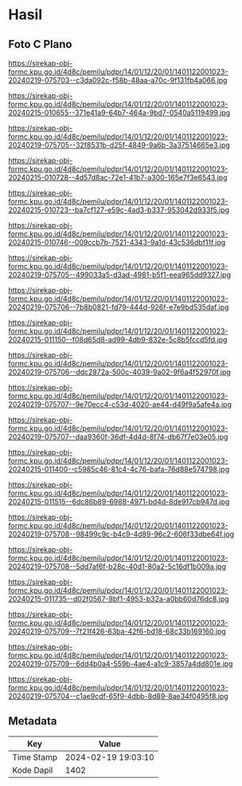 # Hasil

## Foto C Plano

https://sirekap-obj-formc.kpu.go.id/4d8c/pemilu/pdpr/14/01/12/20/01/1401122001023-20240219-075703--c3da092c-f58b-48aa-a70c-9f131fb4a066.jpg

https://sirekap-obj-formc.kpu.go.id/4d8c/pemilu/pdpr/14/01/12/20/01/1401122001023-20240215-010655--371e41a9-64b7-464a-9bd7-0540a5119499.jpg

https://sirekap-obj-formc.kpu.go.id/4d8c/pemilu/pdpr/14/01/12/20/01/1401122001023-20240219-075705--32f8531b-d25f-4849-9a6b-3a37514665e3.jpg

https://sirekap-obj-formc.kpu.go.id/4d8c/pemilu/pdpr/14/01/12/20/01/1401122001023-20240215-010728--4d57d8ac-72e1-41b7-a300-165e7f3e6543.jpg

https://sirekap-obj-formc.kpu.go.id/4d8c/pemilu/pdpr/14/01/12/20/01/1401122001023-20240215-010723--ba7cf127-e59c-4ad3-b337-953042d933f5.jpg

https://sirekap-obj-formc.kpu.go.id/4d8c/pemilu/pdpr/14/01/12/20/01/1401122001023-20240215-010746--009ccb7b-7521-4343-9a1d-43c536dbf11f.jpg

https://sirekap-obj-formc.kpu.go.id/4d8c/pemilu/pdpr/14/01/12/20/01/1401122001023-20240219-075705--499033a5-d3ad-4981-b5f1-eea965dd9327.jpg

https://sirekap-obj-formc.kpu.go.id/4d8c/pemilu/pdpr/14/01/12/20/01/1401122001023-20240219-075706--7b8b0821-fd79-444d-926f-e7e9bd535daf.jpg

https://sirekap-obj-formc.kpu.go.id/4d8c/pemilu/pdpr/14/01/12/20/01/1401122001023-20240215-011150--f08d65d8-ad99-4db9-832e-5c8b5fccd5fd.jpg

https://sirekap-obj-formc.kpu.go.id/4d8c/pemilu/pdpr/14/01/12/20/01/1401122001023-20240219-075706--ddc2872a-500c-4039-9a02-9f6a4f52970f.jpg

https://sirekap-obj-formc.kpu.go.id/4d8c/pemilu/pdpr/14/01/12/20/01/1401122001023-20240219-075707--9e70ecc4-c53d-4020-ae44-d49f9a5afe4a.jpg

https://sirekap-obj-formc.kpu.go.id/4d8c/pemilu/pdpr/14/01/12/20/01/1401122001023-20240219-075707--daa9360f-36df-4d4d-8f74-db67f7e03e05.jpg

https://sirekap-obj-formc.kpu.go.id/4d8c/pemilu/pdpr/14/01/12/20/01/1401122001023-20240215-011400--c5985c46-81c4-4c76-bafa-76d88e574798.jpg

https://sirekap-obj-formc.kpu.go.id/4d8c/pemilu/pdpr/14/01/12/20/01/1401122001023-20240215-011515--6dc86b89-6988-4971-bd4d-8de917cb947d.jpg

https://sirekap-obj-formc.kpu.go.id/4d8c/pemilu/pdpr/14/01/12/20/01/1401122001023-20240219-075708--98499c9c-b4c9-4d89-96c2-606f33dbe64f.jpg

https://sirekap-obj-formc.kpu.go.id/4d8c/pemilu/pdpr/14/01/12/20/01/1401122001023-20240219-075708--5dd7af6f-b28c-40d1-80a2-5c16df1b009a.jpg

https://sirekap-obj-formc.kpu.go.id/4d8c/pemilu/pdpr/14/01/12/20/01/1401122001023-20240215-011735--d02f0567-8bf1-4953-b32a-a0bb60d76dc8.jpg

https://sirekap-obj-formc.kpu.go.id/4d8c/pemilu/pdpr/14/01/12/20/01/1401122001023-20240219-075709--7f21f426-63ba-42f6-bd18-68c33b169160.jpg

https://sirekap-obj-formc.kpu.go.id/4d8c/pemilu/pdpr/14/01/12/20/01/1401122001023-20240219-075709--6dd4b0a4-559b-4ae4-a1c9-3857a4dd801e.jpg

https://sirekap-obj-formc.kpu.go.id/4d8c/pemilu/pdpr/14/01/12/20/01/1401122001023-20240219-075704--c1ae9cdf-65f9-4dbb-8d89-8ae34f0495f8.jpg


## Metadata

| Key        | Value               |
| ---------- | ------------------- |
| Time Stamp | 2024-02-19 19:03:10 |
| Kode Dapil | 1402                |



